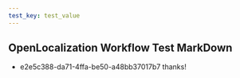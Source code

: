 ```yaml
---
test_key: test_value
---
```

## OpenLocalization Workflow Test MarkDown
* e2e5c388-da71-4ffa-be50-a48bb37017b7 
thanks!